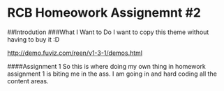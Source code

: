 # RCB Homeowork Assignemnt #2
##Introdution
###What I Want to Do 
I want to copy this theme without having to buy it :D

http://demo.fuviz.com/reen/v1-3-1/demos.html

####Assignment 1
So this is where doing my own thing in homework assignment 1 is biting me in the ass. I am going in and hard coding all the content areas.

